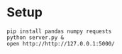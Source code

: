 # Setup

    pip install pandas numpy requests
    python server.py &
    open http://http://127.0.0.1:5000/
